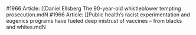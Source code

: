 #1966
Article: [[Daniel Ellsberg The 90-year-old whistleblower tempting prosecution.mdN
#1966
Article: [[Public health’s racist experimentation and eugenics programs have fueled deep mistrust of vaccines – from blacks and whites.mdN
